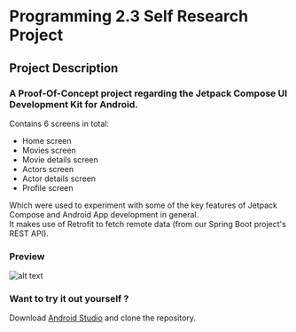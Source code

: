 # Programming 2.3 Self Research Project

## Project Description
### A Proof-Of-Concept project regarding the Jetpack Compose UI Development Kit for Android.
Contains 6 screens in total:
- Home screen
- Movies screen
- Movie details screen
- Actors screen
- Actor details screen
- Profile screen

Which were used to experiment with some of the key features of Jetpack Compose and Android App development in general.  
It makes use of Retrofit to fetch remote data (from our Spring Boot project's REST API).  

### Preview
![alt text](https://i.imgur.com/gf5w6Y9.gif)  

### Want to try it out yourself ?
Download [Android Studio](https://developer.android.com/studio) and clone the repository. 
